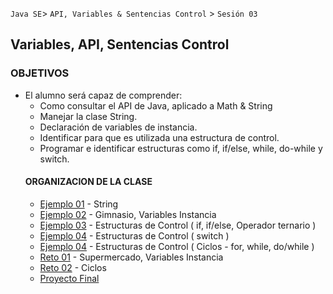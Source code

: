 

`Java SE`> `API, Variables & Sentencias Control` > `Sesión 03`

## Variables, API, Sentencias Control

### OBJETIVOS 

<ul>
  <li type= disc> El alumno será capaz de comprender: 
  <ul>
   <li> Como consultar el API de Java, aplicado a Math & String
   <li> Manejar la clase String.
   <li> Declaración de variables de instancia.  
   <li> Identificar para que es utilizada una estructura de control.
   <li> Programar e identificar estructuras como if, if/else, while, do-while y switch.
</ul>

#### ORGANIZACION DE LA CLASE 

- [Ejemplo 01](Ejemplo-01) - String
- [Ejemplo 02](Ejemplo-02) -  Gimnasio, Variables Instancia 
- [Ejemplo 03](Ejemplo-03) - Estructuras de Control ( if, if/else, Operador ternario )
- [Ejemplo 04](Ejemplo-04) - Estructuras de Control ( switch )
- [Ejemplo 04](Ejemplo-05) - Estructuras de Control ( Ciclos - for, while, do/while ) 
- [Reto 01](Reto-01) - Supermercado, Variables Instancia
- [Reto 02](Reto-02) - Ciclos
- [Proyecto Final](Proyecto)
